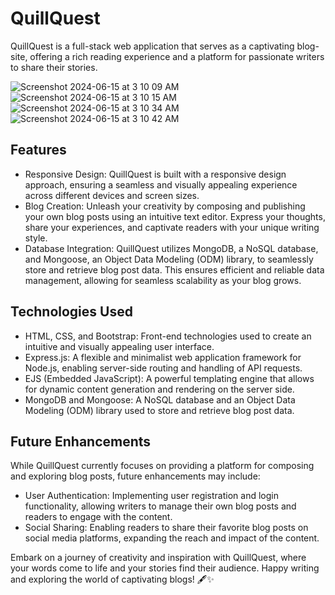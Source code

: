 # QuillQuest
QuillQuest is a full-stack web application that serves as a captivating blog-site, offering a rich reading experience and a platform for passionate writers to share their stories.

![Screenshot 2024-06-15 at 3 10 09 AM](https://github.com/DivyanshiSharma07/QuillQuest/assets/127393402/87e56329-4e26-40ca-880d-eda8718b4190)
![Screenshot 2024-06-15 at 3 10 15 AM](https://github.com/DivyanshiSharma07/QuillQuest/assets/127393402/66603dbe-8eaa-4a74-a0c9-38d56a5762cd)
![Screenshot 2024-06-15 at 3 10 34 AM](https://github.com/DivyanshiSharma07/QuillQuest/assets/127393402/12843626-d26a-4870-9f76-818c22ece5b3)
![Screenshot 2024-06-15 at 3 10 42 AM](https://github.com/DivyanshiSharma07/QuillQuest/assets/127393402/0f2a5020-433b-47af-b3a0-f2b1fbbebca8)

## Features
- Responsive Design: QuillQuest is built with a responsive design approach, ensuring a seamless and visually appealing experience across different devices and screen sizes.
- Blog Creation: Unleash your creativity by composing and publishing your own blog posts using an intuitive text editor. Express your thoughts, share your experiences, and captivate readers with your unique writing style.
- Database Integration: QuillQuest utilizes MongoDB, a NoSQL database, and Mongoose, an Object Data Modeling (ODM) library, to seamlessly store and retrieve blog post data. This ensures efficient and reliable data management, allowing for seamless scalability as your blog grows.

## Technologies Used
- HTML, CSS, and Bootstrap: Front-end technologies used to create an intuitive and visually appealing user interface.
- Express.js: A flexible and minimalist web application framework for Node.js, enabling server-side routing and handling of API requests.
- EJS (Embedded JavaScript): A powerful templating engine that allows for dynamic content generation and rendering on the server side.
- MongoDB and Mongoose: A NoSQL database and an Object Data Modeling (ODM) library used to store and retrieve blog post data.

## Future Enhancements
While QuillQuest currently focuses on providing a platform for composing and exploring blog posts, future enhancements may include:
- User Authentication: Implementing user registration and login functionality, allowing writers to manage their own blog posts and readers to engage with the content.
- Social Sharing: Enabling readers to share their favorite blog posts on social media platforms, expanding the reach and impact of the content.

Embark on a journey of creativity and inspiration with QuillQuest, where your words come to life and your stories find their audience. Happy writing and exploring the world of captivating blogs! 🖋️✨




